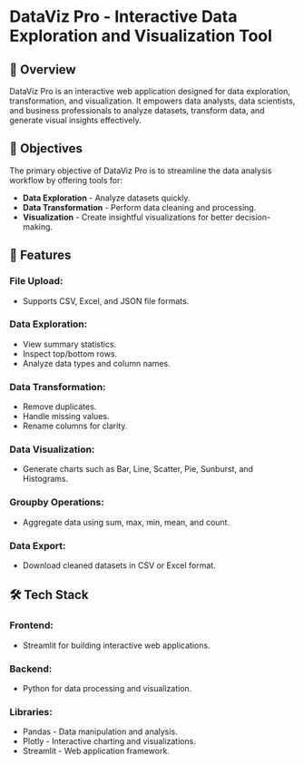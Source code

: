# DataViz Pro - Interactive Data Exploration and Visualization Tool

## 📌 Overview

DataViz Pro is an interactive web application designed for data exploration, transformation, and visualization. It empowers data analysts, data scientists, and business professionals to analyze datasets, transform data, and generate visual insights effectively.

## 🎯 Objectives

The primary objective of DataViz Pro is to streamline the data analysis workflow by offering tools for:

- **Data Exploration** - Analyze datasets quickly.
- **Data Transformation** - Perform data cleaning and processing.
- **Visualization** - Create insightful visualizations for better decision-making.

## 🚀 Features

### File Upload:

- Supports CSV, Excel, and JSON file formats.

### Data Exploration:

- View summary statistics.
- Inspect top/bottom rows.
- Analyze data types and column names.

### Data Transformation:

- Remove duplicates.
- Handle missing values.
- Rename columns for clarity.

### Data Visualization:

- Generate charts such as Bar, Line, Scatter, Pie, Sunburst, and Histograms.

### Groupby Operations:

- Aggregate data using sum, max, min, mean, and count.

### Data Export:

- Download cleaned datasets in CSV or Excel format.

## 🛠️ Tech Stack

### Frontend:

- Streamlit for building interactive web applications.

### Backend:

- Python for data processing and visualization.

### Libraries:

- Pandas - Data manipulation and analysis.
- Plotly - Interactive charting and visualizations.
- Streamlit - Web application framework.

